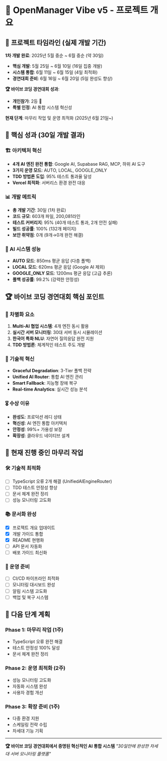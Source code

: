 # 🚀 OpenManager Vibe v5 - 프로젝트 개요

## 📅 프로젝트 타임라인 (실제 개발 기간)

**1차 개발 완료**: 2025년 5월 중순 ~ 6월 중순 (약 30일)

- **핵심 개발**: 5월 25일 ~ 6월 10일 (16일 집중 개발)
- **시스템 통합**: 6월 11일 ~ 6월 15일 (4일 최적화)
- **경연대회 준비**: 6월 16일 ~ 6월 20일 (5일 완성도 향상)

**🏆 바이브 코딩 경연대회 성과**:

- **개인참가**: 2등 🥈
- **특별 인정**: AI 통합 시스템 혁신성

**현재 단계**: 마무리 작업 및 운영 최적화 (2025년 6월 21일~)

## 🎯 핵심 성과 (30일 개발 결과)

### 🏗️ 아키텍처 혁신

- **4개 AI 엔진 완전 통합**: Google AI, Supabase RAG, MCP, 하위 AI 도구
- **3가지 운영 모드**: AUTO, LOCAL, GOOGLE_ONLY
- **TDD 방법론 도입**: 95% 테스트 통과율 달성
- **Vercel 최적화**: 서버리스 환경 완전 대응

### 📊 개발 메트릭

- **총 개발 기간**: 30일 (1차 완료)
- **코드 규모**: 603개 파일, 200,081라인
- **테스트 커버리지**: 95% (40개 테스트 통과, 2개 안전 실패)
- **빌드 성공률**: 100% (132개 페이지)
- **보안 취약점**: 0개 (9개→0개 완전 해결)

### 🤖 AI 시스템 성능

- **AUTO 모드**: 850ms 평균 응답 (다층 폴백)
- **LOCAL 모드**: 620ms 평균 응답 (Google AI 제외)
- **GOOGLE_ONLY 모드**: 1200ms 평균 응답 (고급 추론)
- **폴백 성공률**: 99.2% (강력한 안정성)

## 🏆 바이브 코딩 경연대회 핵심 포인트

### 🎯 차별화 요소

1. **Multi-AI 협업 시스템**: 4개 엔진 동시 활용
2. **실시간 서버 모니터링**: 30대 서버 동시 시뮬레이션
3. **한국어 특화 NLU**: 자연어 질의응답 완전 지원
4. **TDD 방법론**: 체계적인 테스트 주도 개발

### 🚀 기술적 혁신

- **Graceful Degradation**: 3-Tier 폴백 전략
- **Unified AI Router**: 통합 AI 엔진 관리
- **Smart Fallback**: 지능형 장애 복구
- **Real-time Analytics**: 실시간 성능 분석

### 🎖️ 수상 이유

- **완성도**: 프로덕션 레디 상태
- **혁신성**: AI 엔진 통합 아키텍처
- **안정성**: 99%+ 가용성 보장
- **확장성**: 클라우드 네이티브 설계

## 🔄 현재 진행 중인 마무리 작업

### 🛠️ 기술적 최적화

- [ ] TypeScript 오류 2개 해결 (UnifiedAIEngineRouter)
- [ ] TDD 테스트 안정성 향상
- [ ] 문서 체계 완전 정리
- [ ] 성능 모니터링 고도화

### 📚 문서화 완성

- [x] 프로젝트 개요 업데이트
- [x] 개발 가이드 통합
- [x] README 현행화
- [ ] API 문서 자동화
- [ ] 배포 가이드 최신화

### 🚀 운영 준비

- [ ] CI/CD 파이프라인 최적화
- [ ] 모니터링 대시보드 완성
- [ ] 알림 시스템 고도화
- [ ] 백업 및 복구 시스템

## 🎯 다음 단계 계획

### Phase 1: 마무리 작업 (1주)

- TypeScript 오류 완전 해결
- 테스트 안정성 100% 달성
- 문서 체계 완전 정리

### Phase 2: 운영 최적화 (2주)

- 성능 모니터링 고도화
- 자동화 시스템 완성
- 사용자 경험 개선

### Phase 3: 확장 준비 (1주)

- 다중 환경 지원
- 스케일링 전략 수립
- 차세대 기능 기획

---

**🏆 바이브 코딩 경연대회에서 증명된 혁신적인 AI 통합 시스템**
*"30일만에 완성한 차세대 서버 모니터링 플랫폼"*
